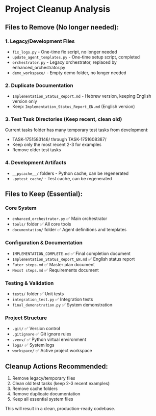 # Project Cleanup Analysis

## Files to Remove (No longer needed):

### 1. Legacy/Development Files
- `fix_logs.py` - One-time fix script, no longer needed
- `update_agent_templates.py` - One-time setup script, completed
- `orchestrator.py` - Legacy orchestrator, replaced by enhanced_orchestrator.py
- `demo_workspace/` - Empty demo folder, no longer needed

### 2. Duplicate Documentation
- `Implementation_Status_Report.md` - Hebrew version, keeping English version only
- Keep: `Implementation_Status_Report_EN.md` (English version)

### 3. Test Task Directories (Keep recent, clean old)
Current tasks folder has many temporary test tasks from development:
- TASK-1751583146/ through TASK-1751608387/
- Keep only the most recent 2-3 for examples
- Remove older test tasks

### 4. Development Artifacts
- `__pycache__/` folders - Python cache, can be regenerated
- `.pytest_cache/` - Test cache, can be regenerated

## Files to Keep (Essential):

### Core System
- `enhanced_orchestrator.py` ✅ Main orchestrator
- `tools/` folder ✅ All core tools
- `documentation/` folder ✅ Agent definitions and templates

### Configuration & Documentation
- `IMPLEMENTATION_COMPLETE.md` ✅ Final completion document
- `Implementation_Status_Report_EN.md` ✅ English status report
- `Futer steps.md` ✅ Master plan document
- `Nexst steps.md` ✅ Requirements document

### Testing & Validation
- `tests/` folder ✅ Unit tests
- `integration_test.py` ✅ Integration tests
- `final_demonstration.py` ✅ System demonstration

### Project Structure
- `.git/` ✅ Version control
- `.gitignore` ✅ Git ignore rules
- `.venv/` ✅ Python virtual environment
- `logs/` ✅ System logs
- `workspace/` ✅ Active project workspace

## Cleanup Actions Recommended:

1. Remove legacy/temporary files
2. Clean old test tasks (keep 2-3 recent examples)
3. Remove cache folders
4. Remove duplicate documentation
5. Keep all essential system files

This will result in a clean, production-ready codebase.
